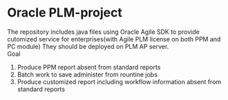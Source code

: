 # Oracle PLM-project

The repository includes java files using Oracle Agile SDK to provide cutomized service for enterprises(with Agile PLM license on both PPM and PC module)
They should be deployed on PLM AP server.
<br>Goal<br>
1. Produce PPM report absent from standard reports
2. Batch work to save administer from rountine jobs
3. Produce customized report including workflow information absent from standard reports
